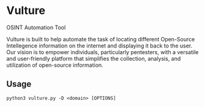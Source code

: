# Vulture
OSINT Automation Tool

Vulture is built to help automate the task of locating different Open-Source Intellegence information on the internet and displaying it back to the user. Our vision is to empower individuals, particularly pentesters, with a versatile and user-friendly platform that simplifies the collection, analysis, and utilization of open-source information. 

## Usage
```
python3 vulture.py -D <domain> [OPTIONS]
```
